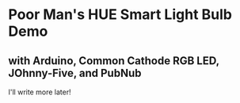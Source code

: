 # Poor Man's HUE Smart Light Bulb Demo
## with Arduino, Common Cathode RGB LED, JOhnny-Five, and PubNub

I'll write more later!